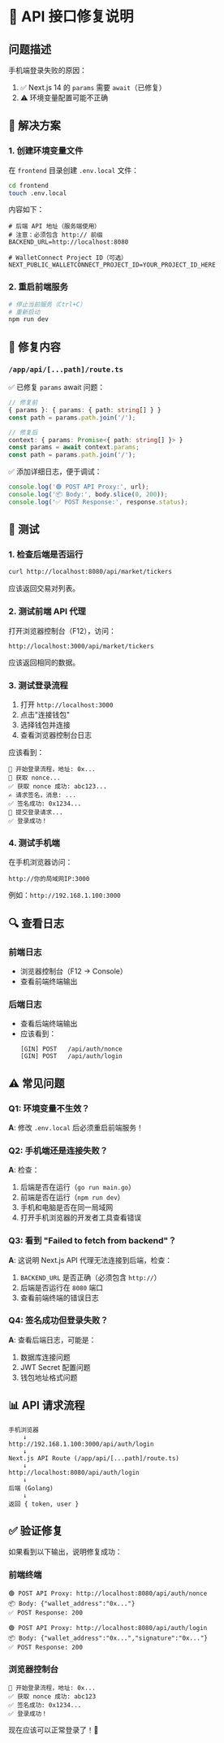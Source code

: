 # 🔧 API 接口修复说明

## 问题描述

手机端登录失败的原因：
1. ✅ Next.js 14 的 `params` 需要 `await`（已修复）
2. ⚠️ 环境变量配置可能不正确

## 🚀 解决方案

### 1. 创建环境变量文件

在 `frontend` 目录创建 `.env.local` 文件：

```bash
cd frontend
touch .env.local
```

内容如下：

```env
# 后端 API 地址（服务端使用）
# 注意：必须包含 http:// 前缀
BACKEND_URL=http://localhost:8080

# WalletConnect Project ID（可选）
NEXT_PUBLIC_WALLETCONNECT_PROJECT_ID=YOUR_PROJECT_ID_HERE
```

### 2. 重启前端服务

```bash
# 停止当前服务（Ctrl+C）
# 重新启动
npm run dev
```

## 📝 修复内容

### `/app/api/[...path]/route.ts`

✅ 已修复 `params` await 问题：

```typescript
// 修复前
{ params }: { params: { path: string[] } }
const path = params.path.join('/');

// 修复后
context: { params: Promise<{ path: string[] }> }
const params = await context.params;
const path = params.path.join('/');
```

✅ 添加详细日志，便于调试：

```typescript
console.log('🟢 POST API Proxy:', url);
console.log('📦 Body:', body.slice(0, 200));
console.log('✅ POST Response:', response.status);
```

## 🧪 测试

### 1. 检查后端是否运行

```bash
curl http://localhost:8080/api/market/tickers
```

应该返回交易对列表。

### 2. 测试前端 API 代理

打开浏览器控制台（F12），访问：
```
http://localhost:3000/api/market/tickers
```

应该返回相同的数据。

### 3. 测试登录流程

1. 打开 `http://localhost:3000`
2. 点击"连接钱包"
3. 选择钱包并连接
4. 查看浏览器控制台日志

应该看到：
```
🔐 开始登录流程，地址: 0x...
📡 获取 nonce...
✅ 获取 nonce 成功: abc123...
✍️ 请求签名，消息: ...
✅ 签名成功: 0x1234...
🔑 提交登录请求...
✅ 登录成功！
```

### 4. 测试手机端

在手机浏览器访问：
```
http://你的局域网IP:3000
```

例如：`http://192.168.1.100:3000`

## 🔍 查看日志

### 前端日志
- 浏览器控制台（F12 → Console）
- 查看前端终端输出

### 后端日志
- 查看后端终端输出
- 应该看到：
  ```
  [GIN] POST   /api/auth/nonce
  [GIN] POST   /api/auth/login
  ```

## ⚠️ 常见问题

### Q1: 环境变量不生效？

**A**: 修改 `.env.local` 后必须重启前端服务！

### Q2: 手机端还是连接失败？

**A**: 检查：
1. 后端是否在运行（`go run main.go`）
2. 前端是否在运行（`npm run dev`）
3. 手机和电脑是否在同一局域网
4. 打开手机浏览器的开发者工具查看错误

### Q3: 看到 "Failed to fetch from backend"？

**A**: 这说明 Next.js API 代理无法连接到后端，检查：
1. `BACKEND_URL` 是否正确（必须包含 `http://`）
2. 后端是否运行在 `8080` 端口
3. 查看前端终端的错误日志

### Q4: 签名成功但登录失败？

**A**: 查看后端日志，可能是：
1. 数据库连接问题
2. JWT Secret 配置问题
3. 钱包地址格式问题

## 📊 API 请求流程

```
手机浏览器
    ↓
http://192.168.1.100:3000/api/auth/login
    ↓
Next.js API Route (/app/api/[...path]/route.ts)
    ↓
http://localhost:8080/api/auth/login
    ↓
后端 (Golang)
    ↓
返回 { token, user }
```

## ✅ 验证修复

如果看到以下输出，说明修复成功：

### 前端终端
```
🟢 POST API Proxy: http://localhost:8080/api/auth/nonce
📦 Body: {"wallet_address":"0x..."}
✅ POST Response: 200

🟢 POST API Proxy: http://localhost:8080/api/auth/login
📦 Body: {"wallet_address":"0x...","signature":"0x..."}
✅ POST Response: 200
```

### 浏览器控制台
```
🔐 开始登录流程，地址: 0x...
✅ 获取 nonce 成功: abc123
✅ 签名成功: 0x1234...
✅ 登录成功！
```

现在应该可以正常登录了！🎉
